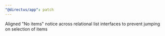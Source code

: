 ```yaml
---
"@directus/app": patch
---
```


Aligned "No items" notice across relational list interfaces to prevent jumping on selection of items
